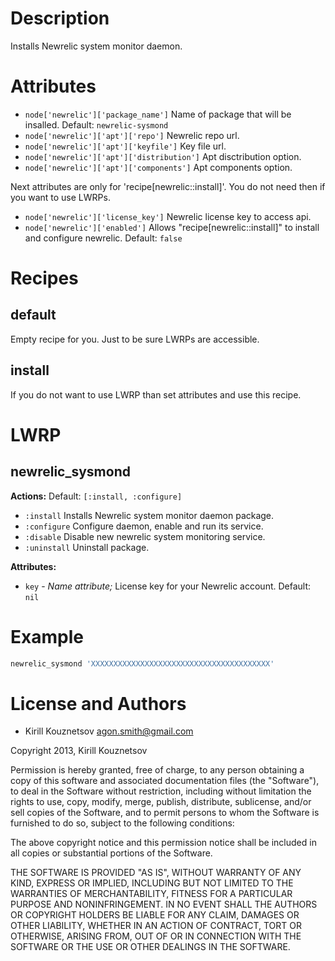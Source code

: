 # Description

Installs Newrelic system monitor daemon.

# Attributes

* `node['newrelic']['package_name']` Name of package that will be insalled. Default: `newrelic-sysmond`
* `node['newrelic']['apt']['repo']` Newrelic repo url.
* `node['newrelic']['apt']['keyfile']` Key file url.
* `node['newrelic']['apt']['distribution']` Apt disctribution option.
* `node['newrelic']['apt']['components']` Apt components option.

Next attributes are only for 'recipe[newrelic::install]'. You do not need then if you want to use LWRPs.

* `node['newrelic']['license_key']` Newrelic license key to access api.
* `node['newrelic']['enabled']` Allows "recipe[newrelic::install]" to install and configure newrelic. Default: `false`

# Recipes

## default 

Empty recipe for you. Just to be sure LWRPs are accessible.

## install

If you do not want to use LWRP than set attributes and use this recipe.

# LWRP

## newrelic_sysmond

**Actions:** Default: `[:install, :configure]`

* `:install` Installs Newrelic system monitor daemon package.
* `:configure` Configure daemon, enable and run its service.
* `:disable` Disable new newrelic system monitoring service.
* `:uninstall` Uninstall package.

**Attributes:**

* `key` - *Name attribute;* License key for your Newrelic account. Default: `nil`

# Example

```ruby
newrelic_sysmond 'XXXXXXXXXXXXXXXXXXXXXXXXXXXXXXXXXXXXXXXX'
```

# License and Authors

* Kirill Kouznetsov <agon.smith@gmail.com>

Copyright 2013, Kirill Kouznetsov

Permission is hereby granted, free of charge, to any person obtaining
a copy of this software and associated documentation files (the
"Software"), to deal in the Software without restriction, including
without limitation the rights to use, copy, modify, merge, publish,
distribute, sublicense, and/or sell copies of the Software, and to
permit persons to whom the Software is furnished to do so, subject to
the following conditions:

The above copyright notice and this permission notice shall be
included in all copies or substantial portions of the Software.

THE SOFTWARE IS PROVIDED "AS IS", WITHOUT WARRANTY OF ANY KIND,
EXPRESS OR IMPLIED, INCLUDING BUT NOT LIMITED TO THE WARRANTIES OF
MERCHANTABILITY, FITNESS FOR A PARTICULAR PURPOSE AND
NONINFRINGEMENT. IN NO EVENT SHALL THE AUTHORS OR COPYRIGHT HOLDERS BE
LIABLE FOR ANY CLAIM, DAMAGES OR OTHER LIABILITY, WHETHER IN AN ACTION
OF CONTRACT, TORT OR OTHERWISE, ARISING FROM, OUT OF OR IN CONNECTION
WITH THE SOFTWARE OR THE USE OR OTHER DEALINGS IN THE SOFTWARE.